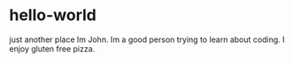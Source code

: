# hello-world

just another place
Im John. Im a good person trying to learn about coding. I enjoy gluten free pizza.
